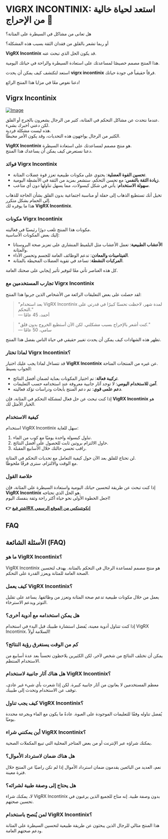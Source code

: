 # VIGRX INCONTINIX: استعد لحياة خالية من الإحراج 🚀

هل تعانى من مشاكل في السيطرة على المثانة؟ 

أو ربما تشعر بالقلق من فقدان الثقة بسبب هذه المشكلة؟ 

**VigRX Incontinix** قد يكون الحل الذي تبحث عنه. 

هذا المنتج مصمم خصيصًا لمساعدتك على استعادة السيطرة والراحة في حياتك اليومية. 

استعد لتكتشف كيف يمكن أن يحدث **vigrx incontinix** فرقاً حقيقياً في جودة حياتك. 

دعنا نغوص معًا في مزايا هذا المنتج الرائع!

## Vigrx Incontinix

[![Image](https://www2.sellhealth.com/563/vigrx_incontinix_logo.jpg)](https://gchaffi.com/NgFsfoRs)

عندما نتحدث عن مشاكل التحكم في المثانة، كثير من الرجال يشعرون بالحرج أو القلق.  
لكن دعني أخبرك بشيء.  
هذه ليست مشكلة فردية.  
الكثير من الرجال يواجهون هذه التحديات، وقد يكون الأمر محبطًا.

**VigRX Incontinix** هو منتج مصمم لمساعدتك على استعادة السيطرة.  
دعنا نستعرض كيف يمكن أن يساعدك هذا المنتج.

### فوائد Vigrx Incontinix

- **تحسين القوة العضلية**: يحتوي على مكونات طبيعية تعزز قوة عضلات المثانة.
- **زيادة الثقة بالنفس**: مع تحسن التحكم، ستشعر بمزيد من الثقة في الأنشطة اليومية.
- **سهولة الاستخدام**: يأتي في شكل كبسولات، مما يسهل تناولها دون أي متاعب.

تخيل أنك تستطيع الذهاب إلى حفلة أو مناسبة اجتماعية بدون القلق بشأن الحاجة للذهاب إلى الحمام بشكل متكرر.  
هذا ما يوفره لك **VigRX Incontinix**.

### مكونات Vigrx Incontinix

مكونات هذا المنتج تلعب دورًا رئيسيًا في فعاليته.  
إليك بعض المكونات الأساسية:

- **الأعشاب الطبيعية**: تعمل الأعشاب مثل البلميط المنشاري على تعزيز صحة البروستاتا والمثانة.
- **الفيتامينات والمعادن**: تدعم الوظائف العامة للجسم وتحسن الأداء.
- **المركبات النشطة**: تساعد في تقوية العضلات المحيطة بالمثانة.

كل هذه العناصر تأتي معًا لتوفير تأثير إيجابي على صحتك العامة.

### تجارب المستخدمين مع Vigrx Incontinix

لقد حصلت على بعض التعليقات الرائعة من الأشخاص الذين جربوا هذا المنتج:

> "بعد استخدام VigRX Incontinix لمدة شهر، لاحظت تحسنًا كبيرًا في قدرتي على التحكم."  
> — أحمد، 45 عامًا  

> "كنت أشعر بالإحراج بسبب مشكلتي. لكن الآن أستطيع الخروج بدون قلق."  
> — سامي، 50 عامًا  

تظهر هذه الشهادات كيف يمكن أن يحدث تغيير حقيقي في حياة الناس بفضل هذا المنتج.

### لماذا تختار Vigrx Incontinix؟

قد تتساءل لماذا يجب عليك اختيار **VigRX Incontinix** عن غيره من المنتجات المتاحة.  
الجواب بسيط:

- **تركيبة فعالة**: تم اختيار المكونات بعناية لضمان أفضل النتائج.
- **آمن للاستخدام اليومي**: لا توجد آثار جانبية معروفة عند استخدامه حسب التعليمات.
- **دعم علمى قوي**: تم دعم المنتج بأبحاث ودراسات تؤكد فعاليته.

إذا كنت تبحث عن حل فعال لمشكلة التحكم في المثانة، فإن **VigRX Incontinix** هو الخيار الأمثل لك.

### كيفية الاستخدام

استخدام VigRX Incontinix سهل للغاية:

1. تناول كبسولة واحدة يوميًا مع كوب من الماء.
2. حاول الالتزام بروتين ثابت للحصول على أفضل النتائج.
3. راقب تحسن حالتك خلال الأسابيع المقبلة.

لن تحتاج للقلق بعد الآن حول كيفية التعامل مع تحديات التحكم في المثانة.  
مع الوقت والالتزام، سترى فرقًا ملحوظًا.

### خلاصة القول

إذا كنت تبحث عن طريقة لتحسين حياتك اليومية واستعادة السيطرة على المثانة، فإن **VigRX Incontinix** هو الحل الذي تحتاجه.  
اجعل الخطوة الأولى نحو حياة أكثر راحة وثقة بنفسك اليوم!



**👉 [اشترِ فيغRX إنكونتينكس من الموقع الرسمي](https://gchaffi.com/NgFsfoRs)**

## FAQ

## الأسئلة الشائعة (FAQ)

### ما هو VigRX Incontinix؟
VigRX Incontinix هو منتج مصمم لمساعدة الرجال في التحكم بالمثانة. يهدف لتحسين الصحة العامة للمثانة ويعزز القدرة على التحكم.

### كيف يعمل VigRX Incontinix؟
يعمل من خلال مكونات طبيعية تدعم صحة المثانة وتعزز من وظائفها. يساعد على تقليل التوتر ويدعم الاسترخاء.

### هل يمكن استخدامه مع أدوية أخرى؟
إذا كنت تتناول أدوية معينة، يُفضل استشارة طبيبك قبل البدء في استخدام VigRX Incontinix. السلامة أولاً!

### كم من الوقت يستغرق رؤية النتائج؟
يمكن أن تختلف النتائج من شخص لآخر، لكن الكثيرين يلاحظون تحسناً بعد عدة أسابيع من الاستخدام المنتظم.

### هل هناك آثار جانبية لاستخدام VigRX Incontinix؟
معظم المستخدمين لا يعانون من آثار جانبية كبيرة. لكن إذا شعرت بأي شيء غير عادي، توقف عن الاستخدام وتحدث إلى طبيبك.

### كيف يجب تناول VigRX Incontinix؟
يُفضل تناوله وفقًا للتعليمات الموجودة على العبوة. عادةً ما يكون مع الماء وبجرعة محددة يوميًا.

### أين يمكنني شراء VigRX Incontinix؟
يمكنك شراؤه عبر الإنترنت أو من بعض المتاجر المحلية التي تبيع المكملات الصحية.

### هل هناك ضمان لاسترداد الأموال؟
نعم، العديد من البائعين يقدمون ضمان استرداد الأموال إذا لم تكن راضيًا عن المنتج خلال فترة معينة.

### هل يحتاج إلى وصفة طبية لشرائه؟
لا، يمكنك شراء VigRX Incontinix بدون وصفة طبية. إنه متاح للجميع الذين يرغبون في تحسين صحتهم.

### لمن يُنصح باستخدام VigRX Incontinix؟
هذا المنتج مثالي للرجال الذين يبحثون عن طريقة طبيعية لتحسين السيطرة على المثانة ودعم صحتهم العامة.